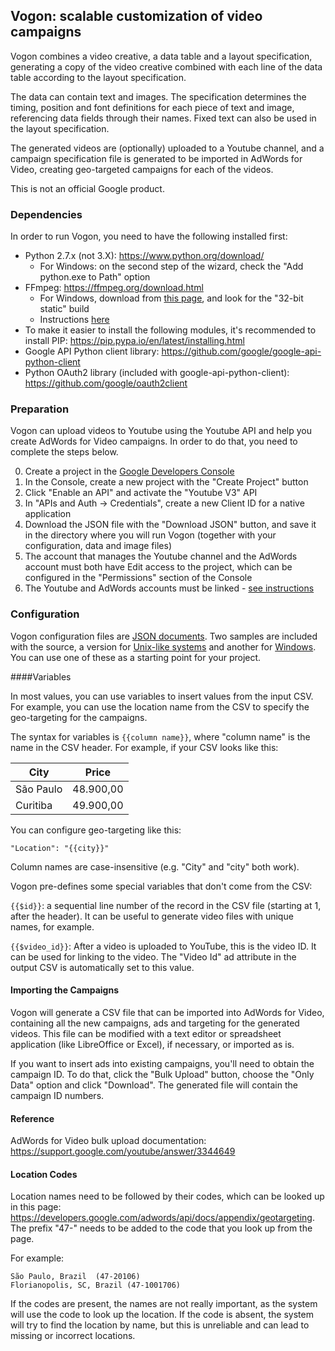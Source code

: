 ## Vogon: scalable customization of video campaigns

Vogon combines a video creative, a data table and a layout specification,
generating a copy of the video creative combined with each line of the data
table according to the layout specification.

The data can contain text and images. The specification determines the timing,
position and font definitions for each piece of text and image, referencing
data fields through their names. Fixed text can also be used in the layout
specification.

The generated videos are (optionally) uploaded to a Youtube channel, and a 
campaign specification file is generated to be imported in AdWords for Video,
creating geo-targeted campaigns for each of the videos.

This is not an official Google product.

### Dependencies

In order to run Vogon, you need to have the following installed first:

* Python 2.7.x (not 3.X): https://www.python.org/download/
  * For Windows: on the second step of the wizard, check the "Add python.exe to Path" option
* FFmpeg: https://ffmpeg.org/download.html
  * For Windows, download from [this page](http://ffmpeg.zeranoe.com/builds/), and look for the "32-bit static" build
  * Instructions [here](http://www.wikihow.com/Install-FFmpeg-on-Windows)
* To make it easier to install the following modules, it's recommended to install PIP: https://pip.pypa.io/en/latest/installing.html 
* Google API Python client library: https://github.com/google/google-api-python-client
* Python OAuth2 library (included with google-api-python-client): https://github.com/google/oauth2client

### Preparation

Vogon can upload videos to Youtube using the Youtube API and help you create AdWords for Video campaigns. In order to do that, you need to complete the steps below.

0. Create a project in the [Google Developers Console](https://console.developers.google.com/project)
  0. In the Console, create a new project with the "Create Project" button
  0. Click "Enable an API" and activate the "Youtube V3" API
  0. In "APIs and Auth -> Credentials", create a new Client ID for a native application
  0. Download the JSON file with the "Download JSON" button, and save it in the directory where you will run Vogon (together with your configuration, data and image files)
  0. The account that manages the Youtube channel and the AdWords account must both have Edit access to the project, which can be configured in the "Permissions" section of the Console
0. The Youtube and AdWords accounts must be linked - [see instructions](https://support.google.com/youtube/answer/3063482)

### Configuration

Vogon configuration files are [JSON documents](http://json.org/). Two samples are included with the source, a version for [Unix-like systems](https://github.com/googleads/vogon/blob/master/sample.json) and another for [Windows](https://github.com/googleads/vogon/blob/master/sample_win.json). You can use one of these as a starting point for your project.

####Variables

In most values, you can use variables to insert values from the input CSV. For example, you can use the location name from the CSV to specify the geo-targeting for the campaigns.

The syntax for variables is `{{column name}}`, where "column name" is the name in the CSV header. For example, if your CSV looks like this:


City | Price
---- | -----
São Paulo | 48.900,00
Curitiba | 49.900,00

You can configure geo-targeting like this:

`"Location": "{{city}}"`

Column names are case-insensitive (e.g. "City" and "city" both work).

Vogon pre-defines some special variables that don't come from the CSV:

`{{$id}}`: a sequential line number of the record in the CSV file (starting at 1, after the header). It can be useful to generate video files with unique names, for example.

`{{$video_id}}`: After a video is uploaded to YouTube, this is the video ID. It can be used for linking to the video. The "Video Id" ad attribute in the output CSV is automatically set to this value.

#### Importing the Campaigns

Vogon will generate a CSV file that can be imported into AdWords for Video, containing all the new campaigns, ads and targeting for the generated videos. This file can be modified with a text editor or spreadsheet application (like LibreOffice or Excel), if necessary, or imported as is.

If you want to insert ads into existing campaigns, you'll need to obtain the campaign ID. To do that, click the "Bulk Upload" button, choose the "Only Data" option and click "Download". The generated file will contain the campaign ID numbers.

#### Reference

AdWords for Video bulk upload documentation: https://support.google.com/youtube/answer/3344649

#### Location Codes

Location names need to be followed by their codes, which can be looked up in this page: https://developers.google.com/adwords/api/docs/appendix/geotargeting. The prefix "47-" needs to be added to the code that you look up from the page.

For example:

    São Paulo, Brazil  (47-20106)
    Florianopolis, SC, Brazil (47-1001706)

If the codes are present, the names are not really important, as the system will use the code to look up the location. If the code is absent, the system will try to find the location by name, but this is unreliable and can lead to missing or incorrect locations.
